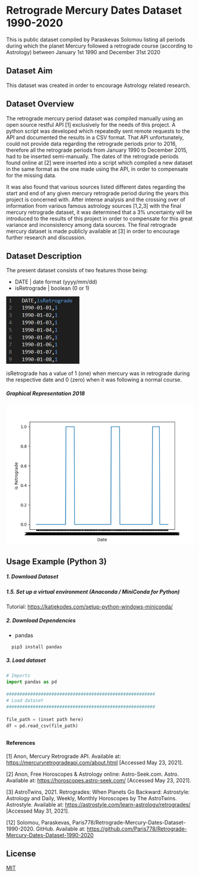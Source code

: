 # Retrograde Mercury Dates Dataset 1990-2020

This is public dataset compiled by Paraskevas Solomou listing all periods during which the planet Mercury followed a retrograde course (according to Astrology) between January 1st 1990 and December 31st 2020

## Dataset Aim

This dataset was created in order to encourage Astrology related research. 

## Dataset Overview


The retrograde mercury period dataset was compiled manually using an open source restful API [1] exclusively for the needs of this project. A python script was developed which repeatedly sent remote requests to the API and documented the results in a CSV format.
That API unfortunately, could not provide data regarding the retrograde periods prior to 2016, therefore all the retrograde periods from January 1990 to December 2015, had to be inserted semi-manually. The dates of the retrograde periods found online at [2] were inserted into a script which compiled a new dataset in the same format as the one made using the API, in order to compensate for the missing data. 

It was also found that various sources listed different dates regarding the start and end of any given mercury retrograde period during the years this project is concerned with. After intense analysis and the crossing over of information from various famous astrology sources [1,2,3] with the final mercury retrograde dataset, it was determined that a 3% uncertainty will be introduced to the results of this project in order to compensate for this great variance and inconsistency among data sources. 
The final retrograde mercury dataset is made publicly available at [3] in order to encourage further research and discussion. 

## Dataset Description

The present dataset consists of two features those being: 

- DATE         | date format (yyyy/mm/dd)
- isRetrograde | boolean (0 or 1) 

![Alt text](https://github.com/Paris778/Retrograde-Mercury-Dates-Dataset-1990-2020/blob/main/screenshots/dataset_example.JPG "Example Data")
  
isRetrograde has a value of 1 (one) when mercury was in retrograde during the respective date and 0 (zero) when it was following a normal course.

##### Graphical Representation 2018
![Alt text](https://github.com/Paris778/Retrograde-Mercury-Dates-Dataset-1990-2020/blob/main/screenshots/2018_mercury.png "Graph")
## Usage Example (Python 3)

##### 1. Download Dataset
##### 1.5. Set up a virtual environment (Anaconda / MiniConda for Python) 
  Tutorial: https://katiekodes.com/setup-python-windows-miniconda/

  ##### 2. Download Dependencies
  - pandas
``` bash
  pip3 install pandas
```
  
##### 3. Load dataset
```python
# Imports
import pandas as pd

########################################################
# Load dataset 
########################################################

file_path = (inset path here)
df = pd.read_csv(file_path)
```
## 

#### References

[1] Anon, Mercury Retrograde API. Available at: https://mercuryretrogradeapi.com/about.html [Accessed May 23, 2021]. 

[2] Anon, Free Horoscopes & Astrology online: Astro-Seek.com. Astro. Available at: https://horoscopes.astro-seek.com/ [Accessed May 23, 2021]. 

[3] AstroTwins, 2021. Retrogrades: When Planets Go Backward: Astrostyle: Astrology and Daily, Weekly, Monthly Horoscopes by The AstroTwins. Astrostyle. Available at: https://astrostyle.com/learn-astrology/retrogrades/ [Accessed May 31, 2021]. 

[12] Solomou, Paraskevas, Paris778/Retrograde-Mercury-Dates-Dataset-1990-2020. GitHub. Available at: https://github.com/Paris778/Retrograde-Mercury-Dates-Dataset-1990-2020

## License
[MIT](https://choosealicense.com/licenses/mit/)
